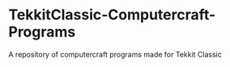 # TekkitClassic-Computercraft-Programs
A repository of computercraft programs made for Tekkit Classic
